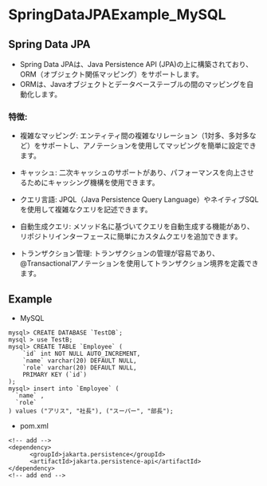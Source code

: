 # SpringDataJPAExample_MySQL


## Spring Data JPA

- Spring Data JPAは、Java Persistence API (JPA)の上に構築されており、ORM（オブジェクト関係マッピング）をサポートします。
- ORMは、Javaオブジェクトとデータベーステーブルの間のマッピングを自動化します。


### 特徴:

- 複雑なマッピング:
エンティティ間の複雑なリレーション（1対多、多対多など）をサポートし、アノテーションを使用してマッピングを簡単に設定できます。

- キャッシュ:
二次キャッシュのサポートがあり、パフォーマンスを向上させるためにキャッシング機構を使用できます。

- クエリ言語:
JPQL（Java Persistence Query Language）やネイティブSQLを使用して複雑なクエリを記述できます。

- 自動生成クエリ:
メソッド名に基づいてクエリを自動生成する機能があり、リポジトリインターフェースに簡単にカスタムクエリを追加できます。

- トランザクション管理:
トランザクションの管理が容易であり、@Transactionalアノテーションを使用してトランザクション境界を定義できます。


## Example

- MySQL

```
mysql> CREATE DATABASE `TestDB`;
mysql > use TestB;
mysql> CREATE TABLE `Employee` (
    `id` int NOT NULL AUTO_INCREMENT,
    `name` varchar(20) DEFAULT NULL,
    `role` varchar(20) DEFAULT NULL,
    PRIMARY KEY (`id`)
);
mysql> insert into `Employee` (
  `name` ,
  `role` 
) values ("アリス", "社長"), ("スーパー", "部長");
```

- pom.xml

```
<!-- add -->		
<dependency>
      <groupId>jakarta.persistence</groupId>
      <artifactId>jakarta.persistence-api</artifactId>
</dependency>
<!-- add end -->	
```
